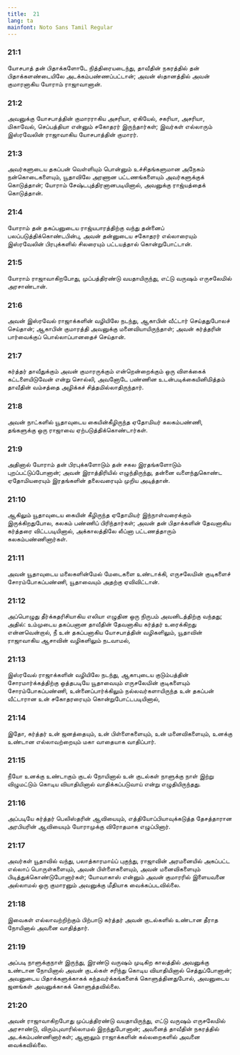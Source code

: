 ```yaml
---
title:  21
lang: ta
mainfont: Noto Sans Tamil Regular
---
```


###  21:1

யோசபாத் தன் பிதாக்களோடே நித்திரையடைந்து, தாவீதின் நகரத்தில் தன் பிதாக்களண்டையிலே அடக்கம்பண்ணப்பட்டான்; அவன் ஸ்தானத்தில் அவன் குமாரனாகிய யோராம் ராஜாவானான்.

###  21:2

அவனுக்கு யோசபாத்தின் குமாரராகிய அசரியா, ஏகியேல், சகரியா, அசரியா, மிகாவேல், செப்பத்தியா என்னும் சகோதரர் இருந்தார்கள்; இவர்கள் எல்லாரும் இஸ்ரவேலின் ராஜாவாகிய யோசபாத்தின் குமாரர்.

###  21:3

அவர்களுடைய தகப்பன் வெள்ளியும் பொன்னும் உச்சிதங்களுமான அநேகம் நன்கொடைகளையும், யூதாவிலே அரணான பட்டணங்களையும் அவர்களுக்குக் கொடுத்தான்; யோராம் சேஷ்டபுத்திரனானபடியினால், அவனுக்கு ராஜ்யத்தைக் கொடுத்தான்.

###  21:4

யோராம் தன் தகப்பனுடைய ராஜ்யபாரத்திற்கு வந்து தன்னைப் பலப்படுத்திக்கொண்டபின்பு, அவன் தன்னுடைய சகோதரர் எல்லாரையும் இஸ்ரவேலின் பிரபுக்களில் சிலரையும் பட்டயத்தால் கொன்றுபோட்டான்.

###  21:5

யோராம் ராஜாவாகிறபோது, முப்பத்திரண்டு வயதாயிருந்து, எட்டு வருஷம் எருசலேமில் அரசாண்டான்.

###  21:6

அவன் இஸ்ரவேல் ராஜாக்களின் வழியிலே நடந்து, ஆகாபின் வீட்டார் செய்ததுபோலச் செய்தான்; ஆகாபின் குமாரத்தி அவனுக்கு மனைவியாயிருந்தாள்; அவன் கர்த்தரின் பார்வைக்குப் பொல்லாப்பானதைச் செய்தான்.

###  21:7

கர்த்தர் தாவீதுக்கும் அவன் குமாரருக்கும் என்றென்றைக்கும் ஒரு விளக்கைக் கட்டளையிடுவேன் என்று சொல்லி, அவனோடே பண்ணின உடன்படிக்கையினிமித்தம் தாவீதின் வம்சத்தை அழிக்கச் சித்தமில்லாதிருந்தார்.

###  21:8

அவன் நாட்களில் யூதாவுடைய கையின்கீழிருந்த ஏதோமியர் கலகம்பண்ணி, தங்களுக்கு ஒரு ராஜாவை ஏற்படுத்திக்கொண்டார்கள்.

###  21:9

அதினால் யோராம் தன் பிரபுக்களோடும் தன் சகல இரதங்களோடும் புறப்பட்டுப்போனான்; அவன் இராத்திரியில் எழுந்திருந்து, தன்னை வளைந்துகொண்ட ஏதோமியரையும் இரதங்களின் தலைவரையும் முறிய அடித்தான்.

###  21:10

ஆகிலும் யூதாவுடைய கையின் கீழிருந்த ஏதோமியர் இந்நாள்வரைக்கும் இருக்கிறதுபோல, கலகம் பண்ணிப் பிரிந்தார்கள்; அவன் தன் பிதாக்களின் தேவனாகிய கர்த்தரை விட்டபடியினால், அக்காலத்திலே லீப்னா பட்டணத்தாரும் கலகம்பண்ணினார்கள்.

###  21:11

அவன் யூதாவுடைய மலைகளின்மேல் மேடைகளை உண்டாக்கி, எருசலேமின் குடிகளைச் சோரம்போகப்பண்ணி, யூதாவையும் அதற்கு ஏவிவிட்டான்.

###  21:12

அப்பொழுது தீர்க்கதரிசியாகிய எலியா எழுதின ஒரு நிருபம் அவனிடத்திற்கு வந்தது; அதில்: உம்முடைய தகப்பனான தாவீதின் தேவனாகிய கர்த்தர் உரைக்கிறது என்னவென்றால், நீ உன் தகப்பனாகிய யோசபாத்தின் வழிகளிலும், யூதாவின் ராஜாவாகிய ஆசாவின் வழிகளிலும் நடவாமல்,

###  21:13

இஸ்ரவேல் ராஜாக்களின் வழியிலே நடந்து, ஆகாபுடைய குடும்பத்தின் சோரமார்க்கத்திற்கு ஒத்தபடியே யூதாவையும் எருசலேமின் குடிகளையும் சோரம்போகப்பண்ணி, உன்னைப்பார்க்கிலும் நல்லவர்களாயிருந்த உன் தகப்பன் வீட்டாரான உன் சகோதரரையும் கொன்றுபோட்டபடியினால்,

###  21:14

இதோ, கர்த்தர் உன் ஜனத்தையும், உன் பிள்ளைகளையும், உன் மனைவிகளையும், உனக்கு உண்டான எல்லாவற்றையும் மகா வாதையாக வாதிப்பார்.

###  21:15

நீயோ உனக்கு உண்டாகும் குடல் நோயினால் உன் குடல்கள் நாளுக்கு நாள் இற்று விழுமட்டும் கொடிய வியாதியினால் வாதிக்கப்படுவாய் என்று எழுதியிருந்தது.

###  21:16

அப்படியே கர்த்தர் பெலிஸ்தரின் ஆவியையும், எத்தியோப்பியாவுக்கடுத்த தேசத்தாரான அரபியரின் ஆவியையும் யோராமுக்கு விரோதமாக எழுப்பினார்.

###  21:17

அவர்கள் யூதாவில் வந்து, பலாத்காரமாய்ப் புகுந்து, ராஜாவின் அரமனையில் அகப்பட்ட எல்லாப் பொருள்களையும், அவன் பிள்ளைகளையும், அவன் மனைவிகளையும் பிடித்துக்கொண்டுபோனார்கள்; யோவாகாஸ் என்னும் அவன் குமாரரில் இளையவனை அல்லாமல் ஒரு குமாரனும் அவனுக்கு மீதியாக வைக்கப்படவில்லை.

###  21:18

இவைகள் எல்லாவற்றிற்கும் பிற்பாடு கர்த்தர் அவன் குடல்களில் உண்டான தீராத நோயினால் அவனை வாதித்தார்.

###  21:19

அப்படி நாளுக்குநாள் இருந்து, இரண்டு வருஷம் முடிகிற காலத்தில் அவனுக்கு உண்டான நோயினால் அவன் குடல்கள் சரிந்து கொடிய வியாதியினால் செத்துப்போனான்; அவனுடைய பிதாக்களுக்காகக் கந்தவர்க்கங்களைக் கொளுத்தினதுபோல், அவனுடைய ஜனங்கள் அவனுக்காகக் கொளுத்தவில்லை.

###  21:20

அவன் ராஜாவாகிறபோது முப்பத்திரண்டு வயதாயிருந்து, எட்டு வருஷம் எருசலேமில் அரசாண்டு, விரும்புவாரில்லாமல் இறந்துபோனான்; அவனைத் தாவீதின் நகரத்தில் அடக்கம்பண்ணினார்கள்; ஆனாலும் ராஜாக்களின் கல்லறைகளில் அவனை வைக்கவில்லை.

